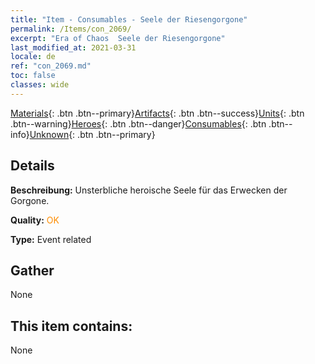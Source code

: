 ```yaml
---
title: "Item - Consumables - Seele der Riesengorgone"
permalink: /Items/con_2069/
excerpt: "Era of Chaos  Seele der Riesengorgone"
last_modified_at: 2021-03-31
locale: de
ref: "con_2069.md"
toc: false
classes: wide
---
```

 [Materials](/de/Items/){: .btn .btn--primary}[Artifacts](/de/Items/Artifacts/){: .btn .btn--success}[Units](/de/Items/Units/){: .btn .btn--warning}[Heroes](/de/Items/Heroes/){: .btn .btn--danger}[Consumables](/de/Items/Consumables/){: .btn .btn--info}[Unknown](/de/Items/Unknown/){: .btn .btn--primary}

## Details
 **Beschreibung:** Unsterbliche heroische Seele für das Erwecken der Gorgone.

 **Quality:** <span style="color: #FF8C00">OK</span>

 **Type:** Event related

## Gather

  None

## This item contains:

  None

